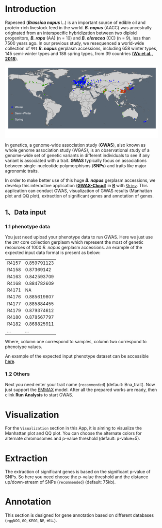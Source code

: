 # Introduction

Rapeseed (***Brassica napus*** L.) is an important source of edible oil and protein-rich livestock feed in the world. ***B. napus*** (AACC) was ancestrally originated from an interspecific hybridization between two diploid progenitors, ***B. rapa*** (AA) (n = 10) and ***B. oleracea*** (CC) (n = 9), less than 7500 years ago. In our previous study, we resequenced a world-wide collection of `991` ***B. napus*** gerplasm accessions, including 658 winter types, 145 semi-winter types and 188 spring types, from 39 countries ([**Wu et al., 2018**](https://www.sciencedirect.com/science/article/pii/S1674205218303435?via%3Dihub)).

<img src="https://raw.githubusercontent.com/YTLogos/Pic_blog/master/Bna_map.png" width="1000" hegiht="1200" align=center />

In genetics, a genome-wide association study (**GWAS**), also known as whole genome association study (WGAS), is an observational study of a genome-wide set of genetic variants in different individuals to see if any variant is associated with a trait. **GWAS** typically focus on associations between single-nucleotide polymorphisms (**SNPs**) and traits like major agronomic traits.

In order to make better use of this huge ***B. napus*** gerplasm accessions, we develop this interactive application ([**GWAS-Cloud**](http://10.75.29.165:3838/gwas/)) in [**R**](https://www.r-project.org/) with [`Shiny`](https://shiny.rstudio.com/). This aaplication can conduct GWAS, visualization of GWAS results (Manhattan plot and QQ plot), extraction of significant genes and annotation of genes.

## 1、Data input

### 1.1 phenotype data

You just need upload your phenotype data to run GWAS. Here we just use the `297` core collection gerplasm which represent the most of genetic resources of 1000 *B. napus* gerplasm accessions. an example of the expected input data format is present as below:

<style>
table th:first-of-type {
	width: 100px;
}
</style>


|       |       |
| ------------- | -------------- |
|R4157|0.859791123|
|R4158|0.87369142|
|R4163|0.842593709|
|R4168|0.884782609|
|R4171|NA|
|R4176|0.885619807|
|R4177|0.885884455|
|R4179|0.879374612|
|R4180|0.878567797|
|R4182|0.868825911|
|...|...|

Where, column one correspond to samples, column two correspond to phenotype values.

An example of the expected input phenotype dataset can be accessible [here](http://10.75.29.165/lab_pub_file/file/sample_phenotype.txt).

### 1.2 Others

Next you need enter your trait name (`recommended`) (default: Bna_trait). Now just support the [EMMAX](https://genome.sph.umich.edu/wiki/EMMAX) model. After all the prepared works are ready, then clink **Run Analysis** to start GWAS.

# Visualization

For the `Visualization` section in this App, it is aiming to visualize the Manhattan plot and QQ plot. You can choose the alternate colors for alternate chromosomes and p-value threshold (default: p-value=5).

# Extraction

The extraction of significant genes is based on the significant p-value of SNPs. So here you need choose the p-value threshold and the distance up/down-stream of SNPs (`recommended`) (default: 75kb).

# Annotation

This section is designed for gene annotation based on different databases (`eggNOG`, `GO`, `KEGG`, `NR`, etc.).
